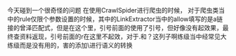 今天碰到一个很奇怪的问题
在使用CrawlSpider进行爬虫的时候，
对于爬虫类当中的rule仅限个参数设置的时候，其中的LinkExtractor当中的allow填写的是a链接的曾泽匹配式，但是在这个里，引号前面的使用了引号，但好像没有起效果，最终查资料返现，引号前面的r在这里不起效，对于.和？这列子啊练级当中经常见大练级而是没有用的，害的添加\进行语义的转换